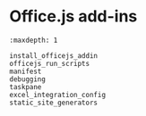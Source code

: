 # Office.js add-ins

```{toctree}
:maxdepth: 1

install_officejs_addin
officejs_run_scripts
manifest
debugging
taskpane
excel_integration_config
static_site_generators
```
